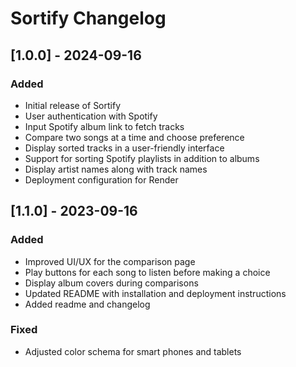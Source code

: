 # Sortify Changelog

## [1.0.0] - 2024-09-16
### Added
- Initial release of Sortify
- User authentication with Spotify
- Input Spotify album link to fetch tracks
- Compare two songs at a time and choose preference
- Display sorted tracks in a user-friendly interface
- Support for sorting Spotify playlists in addition to albums
- Display artist names along with track names
- Deployment configuration for Render

## [1.1.0] - 2023-09-16
### Added
- Improved UI/UX for the comparison page
- Play buttons for each song to listen before making a choice
- Display album covers during comparisons
- Updated README with installation and deployment instructions
- Added readme and changelog

### Fixed
- Adjusted color schema for smart phones and tablets
